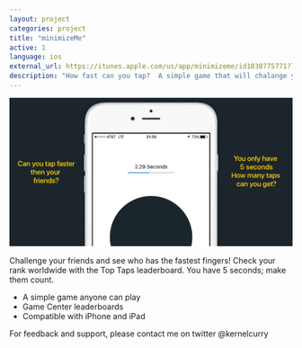 ```yaml
---
layout: project
categories: project
title: "minimizeMe"
active: 1
language: ios
external_url: https://itunes.apple.com/us/app/minimizeme/id1038775771?ls=1&mt=8
description: "How fast can you tap?  A simple game that will chalange you and your friends."
---
```


![minimizeMe](/img/projects/minimize-me/main.jpg "a simple game to play with your friends")


Challenge your friends and see who has the fastest fingers!  Check your rank worldwide with the Top Taps leaderboard.  You have 5 seconds; make them count.

- A simple game anyone can play
- Game Center leaderboards
- Compatible with iPhone and iPad

For feedback and support, please contact me on twitter @kernelcurry